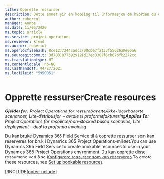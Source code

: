 ```yaml
---
title: Opprette ressurser
description: Dette emnet gir en kobling til informasjon om hvordan du oppretter ressurser som kan reserveres.
author: ruhercul
manager: Annbe
ms.date: 11/05/2020
ms.topic: article
ms.service: project-operations
ms.reviewer: kfend
ms.author: ruhercul
ms.openlocfilehash: 8ce1277344cadcc708cbe7f2333f55626a0e06a6
ms.sourcegitcommit: 3d78338773929121d17ec3386f6cb67bfb2272cc
ms.translationtype: HT
ms.contentlocale: nb-NO
ms.lasthandoff: 04/27/2021
ms.locfileid: "5950051"
---
```

# <a name="create-resources"></a><span data-ttu-id="79797-103">Opprette ressurser</span><span class="sxs-lookup"><span data-stu-id="79797-103">Create resources</span></span>

<span data-ttu-id="79797-104">_**Gjelder for:** Project Operations for ressursbaserte/ikke-lagerbaserte scenarioer, Lite-distribusjon – avtale til proformafakturering_</span><span class="sxs-lookup"><span data-stu-id="79797-104">_**Applies To:** Project Operations for resource/non-stocked based scenarios, Lite deployment - deal to proforma invoicing_</span></span>

<span data-ttu-id="79797-105">Du kan bruke Dynamics 365 Field Service til å opprette ressurser som kan reserveres for bruk i Dynamics 365 Project Operations-miljøet.</span><span class="sxs-lookup"><span data-stu-id="79797-105">You can use Dynamics 365 Field Service to create bookable resources to use in your Dynamics 365 Project Operations environment.</span></span> <span data-ttu-id="79797-106">Du kan opprette disse ressursene ved å se [Konfigurere ressurser som kan reserveres](/dynamics365/field-service/set-up-bookable-resources).</span><span class="sxs-lookup"><span data-stu-id="79797-106">To create these resources, see [Set up bookable resources](/dynamics365/field-service/set-up-bookable-resources).</span></span>


[!INCLUDE[footer-include](../includes/footer-banner.md)]